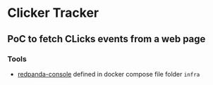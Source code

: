 # Clicker Tracker



## PoC to fetch CLicks events from a web page




### Tools 


- [redpanda-console](http://localhost:8080/overview) defined in docker compose file folder `infra`